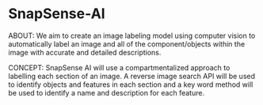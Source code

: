 # SnapSense-AI

ABOUT:
We aim to create an image labeling model using computer vision to automatically label an image and all of the component/objects within the image with accurate and detailed descriptions.

CONCEPT:
SnapSense AI will use a compartmentalized approach to labelling each section of an image. A reverse image search API will be used to identify objects and features in each section and a key word method will be used to identify a name and description for each feature.

